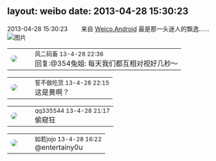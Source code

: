 layout: weibo
date: 2013-04-28 15:30:23
---
<meta name="referrer" content="no-referrer" />

2013-04-28 15:30:23  &nbsp;&nbsp;&nbsp;&nbsp;&nbsp;&nbsp; 来自 <a href="http://app.weibo.com/t/feed/l4RWD" rel="nofollow">Weico.Android</a>
最是那一头迷人的飘逸…… ​​​
![图片](https://ww3.sinaimg.cn/large/6d2a6003jw1e45d31v0bpj20zr0ntq4t.jpg)

<table style="width: 100%;">
  <tr>
    <td style="width: 40px;"><img style="border-radius:50%" src="https://tva3.sinaimg.cn/crop.0.0.639.639.50/6d2a6003jw8f3idy69w2gj20hs0hrt9g.jpg?KID=imgbed,tva&Expires=1624466940&ssig=XmaOeXkQT6"></td>
    <td colspan="2"><small>风二码畜 13-4-28 22:36</small><br/>回复:@354兔姐: 每天我们都互相对视好几秒～</td>
  </tr>
</table>

<table style="width: 100%;">
  <tr>
    <td style="width: 40px;"><img style="border-radius:50%" src="https://tva1.sinaimg.cn/crop.0.0.640.640.50/86f7338fjw8edkav0whx0j20hs0hswfv.jpg?KID=imgbed,tva&Expires=1624466940&ssig=6xr9ptslBt"></td>
    <td colspan="2"><small>誓不做吃货 13-4-28 22:15</small><br/>这是黄啊？</td>
  </tr>
</table>

<table style="width: 100%;">
  <tr>
    <td style="width: 40px;"><img style="border-radius:50%" src="https://tva4.sinaimg.cn/crop.0.0.180.180.50/7d25944djw1e8qgp5bmzyj2050050aa8.jpg?KID=imgbed,tva&Expires=1624466940&ssig=lwYZh6ZrVT"></td>
    <td colspan="2"><small>qq335544 13-4-28 21:17</small><br/>偷窥狂</td>
  </tr>
</table>

<table style="width: 100%;">
  <tr>
    <td style="width: 40px;"><img style="border-radius:50%" src="https://tva2.sinaimg.cn/crop.0.0.180.180.50/6c91b153jw1e8qgp5bmzyj2050050aa8.jpg?KID=imgbed,tva&Expires=1624466940&ssig=4u40XTkGBF"></td>
    <td colspan="2"><small>如若jojo 13-4-28 16:22</small><br/>@entertainy0u</td>
  </tr>
</table>
